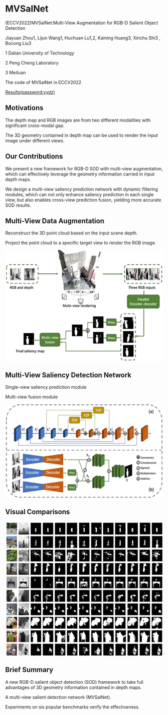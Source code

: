# MVSalNet
(ECCV2022)MVSalNet:Multi-View Augmentation for RGB-D Salient Object Detection

Jiayuan Zhou1, Lijun Wang1, Huchuan Lu1,2, Kaining Huang3, Xinchu Shi3 , Bocong Liu3

1 Dalian University of Technology

2 Peng Cheng Laboratory

3 Meituan

The code of MVSalNet in ECCV2022

[Results(password:yydz)](https://pan.baidu.com/s/1ZwWBvH0GhRxdsT02CMvGqg) 

## Motivations

The depth map and RGB images are from two different modalities with significant cross-modal gap.

The 3D geometry contained in depth map can be used to render the input image under different views.

## Our Contributions

We present a new framework for RGB-D SOD with multi-view augmentation, which can effectively leverage the geometry information carried in input depth maps.

We design a multi-view saliency prediction network with dynamic filtering modules, which can not only enhance saliency prediction in each single view, but also enables cross-view prediction fusion, yielding more accurate SOD results.

## Multi-View Data Augmentation

Reconstruct the 3D point cloud based on the input scene depth.

Project the point cloud to a specific target view to render the RGB image.

<img src="utils/fig1.png" width = "550" height = "355" alt="" align=center />

## Multi-View Saliency Detection Network

Single-view saliency prediction module

Multi-view fusion module

<img src="utils/fig2.png" width = "550" height = "300" alt="" align=center />

## Visual Comparisons
<img src="utils/compare.png" width = "550" height = "430" alt="" align=center />

## Brief Summary
A new RGB-D salient object detection (SOD) framework to take full advantages of 3D geometry information contained in depth maps.

A multi-view salient detection network (MVSalNet).

Experiments on six popular benchmarks verify the effectiveness.

